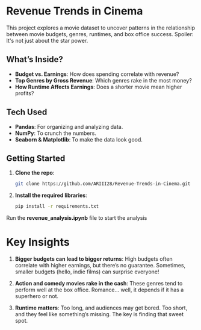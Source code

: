 # Revenue Trends in Cinema

This project explores a movie dataset to uncover patterns in the relationship between movie budgets, genres, runtimes, and box office success. Spoiler: It's not just about the star power.

## What’s Inside?

- **Budget vs. Earnings**: How does spending correlate with revenue?
- **Top Genres by Gross Revenue**: Which genres rake in the most money?
- **How Runtime Affects Earnings**: Does a shorter movie mean higher profits?

## Tech Used

- **Pandas**: For organizing and analyzing data.
- **NumPy**: To crunch the numbers.
- **Seaborn & Matplotlib**: To make the data look good.

## Getting Started

1. **Clone the repo**:
   ```bash
   git clone https://github.com/ARIII28/Revenue-Trends-in-Cinema.git

2. **Install the required libraries**:
    ```bash
    pip install -r requirements.txt
    ```
Run the **revenue_analysis.ipynb** file to start the analysis  

# Key Insights
 
 1. **Bigger budgets can lead to bigger returns**: High budgets often correlate with higher earnings, but there’s no guarantee. Sometimes, smaller budgets (hello, indie films) can surprise everyone!

 2. **Action and comedy movies rake in the cash**: These genres tend to perform well at the box office. Romance... well, it depends if it has a superhero or not.

 3. **Runtime matters**: Too long, and audiences may get bored. Too short, and they feel like something’s missing. The key is finding that sweet spot.



   
